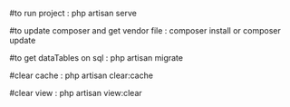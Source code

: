 #to run project :
php artisan serve

#to update composer and get vendor file :
composer install
 or 
 composer update

#to get dataTables on sql : 
php artisan migrate

#clear cache : 
php artisan clear:cache

#clear view : 
php artisan view:clear
